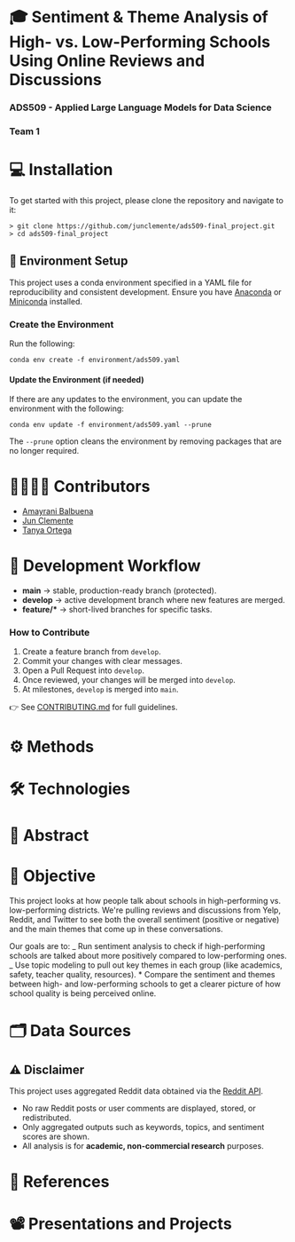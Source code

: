 # 🎓 Sentiment & Theme Analysis of High- vs. Low-Performing Schools Using Online Reviews and Discussions

### ADS509 - Applied Large Language Models for Data Science

### Team 1

# 💻 Installation

To get started with this project, please clone the repository and navigate
to it:

```{bash}
> git clone https://github.com/junclemente/ads509-final_project.git
> cd ads509-final_project
```

## 🌱 Environment Setup

This project uses a conda environment specified in a YAML file for
reproducibility and consistent development. Ensure you have
[Anaconda](https://www.anaconda.com/download) or
[Miniconda](https://www.anaconda.com/docs/getting-started/miniconda/main)
installed.

### Create the Environment

Run the following:

```{bash}
conda env create -f environment/ads509.yaml
```

#### Update the Environment (if needed)

If there are any updates to the environment, you can update the environment
with the following:

```{bash}
conda env update -f environment/ads509.yaml --prune
```

The `--prune` option cleans the environment by removing packages that are
no longer required.

# 👩‍💻👨‍💻 Contributors

- [Amayrani Balbuena](https://github.com/amayranib)
- [Jun Clemente](https://github.com/junclemente)
- [Tanya Ortega](https://github.com/tanyaort)

# 🔀 Development Workflow

- **main** → stable, production-ready branch (protected).
- **develop** → active development branch where new features are merged.
- **feature/\*** → short-lived branches for specific tasks.

### How to Contribute

1. Create a feature branch from `develop`.
2. Commit your changes with clear messages.
3. Open a Pull Request into `develop`.
4. Once reviewed, your changes will be merged into `develop`.
5. At milestones, `develop` is merged into `main`.

👉 See [CONTRIBUTING.md](CONTRIBUTING.md) for full guidelines.

# ⚙️ Methods

# 🛠️ Technologies

# 📝 Abstract

# 🎯 Objective

This project looks at how people talk about schools in high-performing vs.
low-performing districts. We're pulling reviews and discussions from Yelp,
Reddit, and Twitter to see both the overall sentiment (positive or negative)
and the main themes that come up in these conversations.

Our goals are to:
_ Run sentiment analysis to check if high-performing schools are talked about more positively compared to low-performing ones.
_ Use topic modeling to pull out key themes in each group (like academics, safety, teacher quality, resources). \* Compare the sentiment and themes between high- and low-performing schools to get a clearer picture of how school quality is being perceived online.

# 🗂️ Data Sources

## ⚠️ Disclaimer

This project uses aggregated Reddit data obtained via the [Reddit API](https://www.redditinc.com/policies/data-api-terms).

- No raw Reddit posts or user comments are displayed, stored, or redistributed.
- Only aggregated outputs such as keywords, topics, and sentiment scores are shown.
- All analysis is for **academic, non-commercial research** purposes.

# 📖 References

# 📽️ Presentations and Projects
